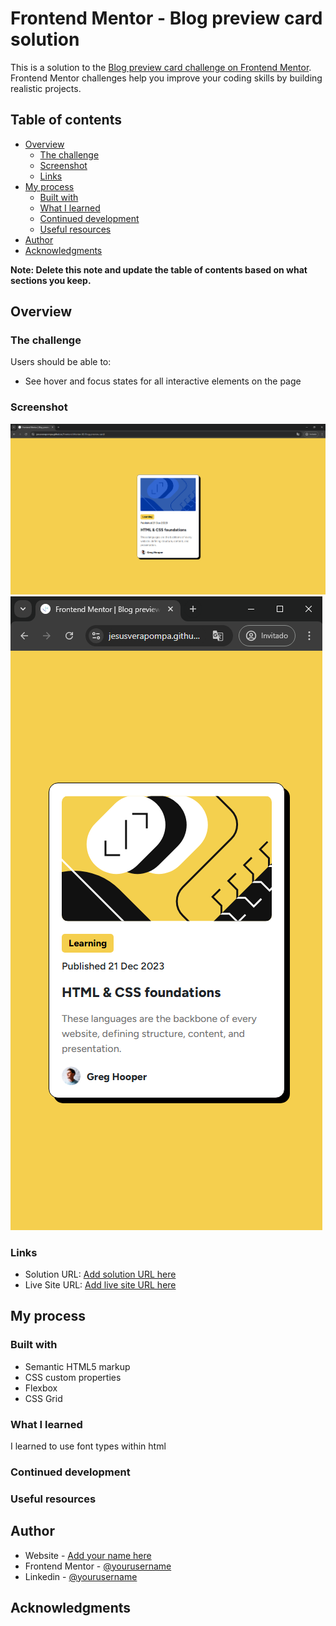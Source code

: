 # Frontend Mentor - Blog preview card solution

This is a solution to the [Blog preview card challenge on Frontend Mentor](https://www.frontendmentor.io/challenges/blog-preview-card-ckPaj01IcS). Frontend Mentor challenges help you improve your coding skills by building realistic projects.

## Table of contents

-   [Overview](#overview)
    -   [The challenge](#the-challenge)
    -   [Screenshot](#screenshot)
    -   [Links](#links)
-   [My process](#my-process)
    -   [Built with](#built-with)
    -   [What I learned](#what-i-learned)
    -   [Continued development](#continued-development)
    -   [Useful resources](#useful-resources)
-   [Author](#author)
-   [Acknowledgments](#acknowledgments)

**Note: Delete this note and update the table of contents based on what sections you keep.**

## Overview

### The challenge

Users should be able to:

-   See hover and focus states for all interactive elements on the page

### Screenshot

![](./assets/img/screenshot/screenshot-desktop.png)
![](./assets/img/screenshot/screenshot-mobile.png)

### Links

-   Solution URL: [Add solution URL here](https://github.com/JesusVeraPompa/Frontend-Mentor-02-Blog-preview-card)
-   Live Site URL: [Add live site URL here](https://jesusverapompa.github.io/Frontend-Mentor-02-Blog-preview-card/)

## My process

### Built with

-   Semantic HTML5 markup
-   CSS custom properties
-   Flexbox
-   CSS Grid

### What I learned

I learned to use font types within html

### Continued development

### Useful resources

## Author

-   Website - [Add your name here](https://techpompahelp.com/)
-   Frontend Mentor - [@yourusername](https://www.frontendmentor.io/profile/JesusVeraPompa)
-   Linkedin - [@yourusername](https://www.linkedin.com/in/jes%C3%BAs-alberto-vera-pompa-26ba43190/)

## Acknowledgments
